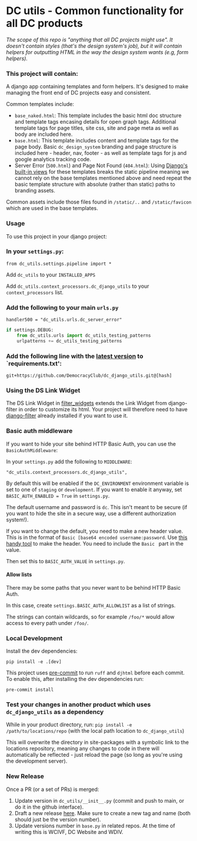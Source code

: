 # DC utils - Common functionality for all DC products

*The scope of this repo is "anything that all DC projects might use". It doesn't contain styles (that's the design system's job), but it will contain helpers for outputting HTML in the way the design system wants (e.g, form helpers).* 

### This project will contain:
 
A django app containing templates and form helpers.
It's designed to make managing the front end of DC projects easy and consistent.

Common templates include:

- `base_naked.html`: This template includes the basic html doc structure and template tags encasing details for open graph tags. Additional template tags for page titles, site css, site and page meta as well as body are included here. 
- `base.html`: This template includes content and template tags for the page body. Basic `dc_design_system` branding and page structure is included here - header, nav, footer - as well as template tags for js and google analytics tracking code. 
- Server Error (`500.html`) and Page Not Found (`404.html`): Using [Django's built-in views](https://docs.djangoproject.com/en/4.0/ref/views/#the-404-page-not-found-view) for these templates breaks the static pipeline meaning we cannot rely on the base templates mentioned above and need repeat the basic template structure with absolute (rather than static) paths to branding assets. 

Common assets include those files found in `/static/..` and `/static/favicon` which are used in the base templates.
### Usage
To use this project in your django project: 

### In your `settings.py`:

`from dc_utils.settings.pipeline import *`

Add `dc_utils` to your `INSTALLED_APPS`

Add `dc_utils.context_processors.dc_django_utils` to your
`context_processors` list.

### Add the following to your main `urls.py`

`handler500 = "dc_utils.urls.dc_server_error"`

```py
if settings.DEBUG:
    from dc_utils.urls import dc_utils_testing_patterns
    urlpatterns += dc_utils_testing_patterns
```


### Add the following line with the [latest version](https://github.com/DemocracyClub/dc_django_utils/releases) to `requirements.txt':
`git+https://github.com/DemocracyClub/dc_django_utils.git@[hash]`

### Using the DS Link Widget 

 The DS Link Widget in [filter_widgets](dc_utils/filter_widgets.py) extends the Link Widget from django-filter in order to customize its html. Your project will therefore need to have [django-filter](https://github.com/carltongibson/django-filter) already installed if you want to use it.

### Basic auth middleware

If you want to hide your site behind HTTP Basic Auth, you can use the 
`BasicAuthMiddleware`:

In your `settings.py` add the following to `MIDDLEWARE`:

`"dc_utils.context_processors.dc_django_utils",`

By default this will be enabled if the `DC_ENVIRONMENT` environment variable 
is set to one of `staging` or `development`. If you want to enable it anyway,
set `BASIC_AUTH_ENABLED = True` in `settings.py`.

The default username and password is `dc`. This isn't meant to be secure (if 
you want to hide the site in a secure way, use a different authorization 
system!). 

If you want to change the default, you need to make a new header value. This 
is in the format of `Basic [base64 encoded username:password`. Use [this 
handy tool](https://www.debugbear.com/basic-auth-header-generator) to make 
the header. You need to include the `Basic ` part in the value.

Then set this to `BASIC_AUTH_VALUE` in `settings.py`.

#### Allow lists

There may be some paths that you never want to be behind HTTP Basic Auth.

In this case, create `settings.BASIC_AUTH_ALLOWLIST` as a list of strings.

The strings can contain wildcards, so for example `/foo/*` would allow 
access to every path under `/foo/`.


### Local Development
Install the dev dependencies:

    pip install -e .[dev]

This project uses [pre-commit](https://pre-commit.com/#quick-start) to run `ruff` and `djhtml` before each commit. To enable this, after installing the dev dependencies run:

`pre-commit install`

### Test your changes in another product which uses  `dc_django_utils` as a dependency

While in your product directory, run:
 `pip install -e /path/to/locations/repo` (with the local path location to `dc_django_utils`)

This will overwrite the directory in site-packages with a symbolic link to the locations repository, meaning any changes to code in there will automatically be reflected - just reload the page (so long as you're using the development server).
### New Release
Once a PR (or a set of PRs) is merged: 

1. Update version in `dc_utils/__init__.py` (commit and push to main, or do it in the github interface).
2. Draft a new release [here](https://github.com/DemocracyClub/dc_django_utils/releases). Make sure to create a new tag and name (both should just be the version number). 
3. Update versions number in `base.py` in related repos. At the time of writing this is WCIVF, DC Website and WDIV. 
